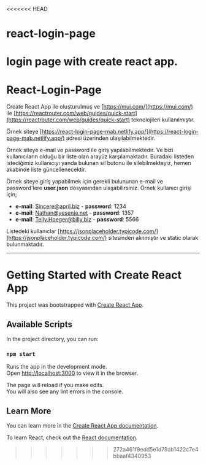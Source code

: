 <<<<<<< HEAD
# react-login-page
login page with create react app.
=======
# React-Login-Page
Create React App ile oluşturulmuş ve [https://mui.com/](https://mui.com/) ile [https://reactrouter.com/web/guides/quick-start](https://reactrouter.com/web/guides/quick-start) teknolojileri kullanılmıştır.

Örnek siteye [https://react-login-page-mab.netlify.app/](https://react-login-page-mab.netlify.app/) adresi üzerinden ulaşılabilmektedir.

Örnek siteye e-mail ve password ile giriş yapılabilmektedir. Ve bizi kullanıcıların olduğu bir liste olan arayüz karşılamaktadır. Buradaki listeden istediğimiz kullanıcıyı yanda bulunan sil butonu ile silebilmekteyiz, hemen akabinde liste güncellenecektir.

Örnek siteye giriş yapabilmek için gerekli bulununan e-mail ve password'lere **user.json** dosyasından ulaşabilirsiniz. Örnek kullanıcı girişi için;
* **e-mail**: Sincere@april.biz - **password**: 1234
* **e-mail**: Nathan@yesenia.net - **password**: 1357
* **e-mail**: Telly.Hoeger@billy.biz - **password**: 5566

Listedeki kullanıclar [https://jsonplaceholder.typicode.com/](https://jsonplaceholder.typicode.com/) sitesinden alınmıştır ve static olarak bulunmaktadır.


---
# Getting Started with Create React App

This project was bootstrapped with [Create React App](https://github.com/facebook/create-react-app).

## Available Scripts

In the project directory, you can run:

### `npm start`

Runs the app in the development mode.\
Open [http://localhost:3000](http://localhost:3000) to view it in the browser.

The page will reload if you make edits.\
You will also see any lint errors in the console.

## Learn More

You can learn more in the [Create React App documentation](https://facebook.github.io/create-react-app/docs/getting-started).

To learn React, check out the [React documentation](https://reactjs.org/).

>>>>>>> 272a461f9edd5e1d79ab1422c7e4bbaaf4340953
